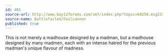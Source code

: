 ```yaml
---
id: 401
source-url: http://www.bay12forums.com/smf/index.php?topic=64258.msg2338835#msg2338835
source-name: Battlefailed/Failcannon
published: true
---
```

This is not merely a madhouse designed by a madman, but a madhouse designed by many madmen, each with an intense hatred for the previous madman's unique flavour of madness.

